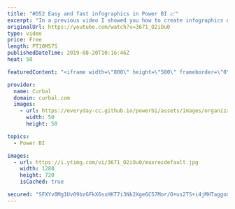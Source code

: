 ```yaml
---
title: "#D52 Easy and fast infographics in Power BI 📈"
excerpt: "In a previous video I showed you how to create infographics using the infographic designer, in today's video I am going to show you how to do it without using the custom visual. #powerbi #curbal #infographics  Sources mentioned in the video: Infographic designer tutorial: https://www.youtube.com/watch?v=XwOIIuRg-EI"
originalUrl: https://youtube.com/watch?v=3671_O2iOu0
type: video
price: Free
length: PT10M57S
publishedDateTime: 2019-08-20T10:16:46Z
heat: 50

featuredContent: "<iframe width=\"800\" height=\"500\" frameborder=\"0\" src=\"https://www.youtube.com/embed/3671_O2iOu0\" allow=\"accelerometer; autoplay; encrypted-media; gyroscope; picture-in-picture\" allowfullscreen></iframe>"

provider:
  name: Curbal
  domain: curbal.com
  images:
    - url: https://everyday-cc.github.io/powerbi/assets/images/organizations/curbal.com-50x50.jpg
      width: 50
      height: 50

topics:
  - Power BI

images:
  - url: https://i.ytimg.com/vi/3671_O2iOu0/maxresdefault.jpg
    width: 1280
    height: 720
    isCached: true

secured: "SFXYv0Mg1Uv09bzGFkX6sxHKT7i3Nk2Xge6C57Mor/O+us2TS+i4jMHTaggodu7Prf9clk+ki7AJKyOQIk+9yOGTJK4S6P4GTW1AntSILuU2OJ8GFj1Fmj7QWX11Qi0ambXikfn+T97qJf7XGNUnUBMWZRJ9RhQrS63VrFvetCPF6xTQ6dW25CCdCAw2d5ClVdNy3UCEwZgkI7RrmJ0HqZPuxzfygBxlefZl7+KA+iIpWB7jJCpSkgV0aPfUszevZzJhkVFuFVyCHLxPGpmVyi3bDvSeyWHRbLqky7jmNLa/Fk/SngmfQ4hCPXVrZ/qsckXsbot82+YK/8/qUYkuFXOi/YHTiC2QIblhaB8C2mpx7Juc46nADtA/xzYInnu4kAB7/Urm2gIRPHViFVAPFPmDuv07Ik3TMdqtZDK2mqE=;pY6zmneilqoG30xdvr+vOw=="
---
```


